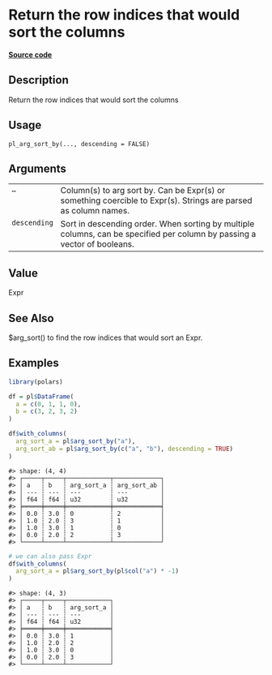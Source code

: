 

# Return the row indices that would sort the columns

[**Source code**](https://github.com/pola-rs/r-polars/tree/main/R/functions__lazy.R#L1262)

## Description

Return the row indices that would sort the columns

## Usage

<pre><code class='language-R'>pl_arg_sort_by(..., descending = FALSE)
</code></pre>

## Arguments

<table>
<tr>
<td style="white-space: nowrap; font-family: monospace; vertical-align: top">
<code id="pl_arg_sort_by_:_...">…</code>
</td>
<td>
Column(s) to arg sort by. Can be Expr(s) or something coercible to
Expr(s). Strings are parsed as column names.
</td>
</tr>
<tr>
<td style="white-space: nowrap; font-family: monospace; vertical-align: top">
<code id="pl_arg_sort_by_:_descending">descending</code>
</td>
<td>
Sort in descending order. When sorting by multiple columns, can be
specified per column by passing a vector of booleans.
</td>
</tr>
</table>

## Value

Expr

## See Also

$arg_sort() to find the row indices that would sort an Expr.

## Examples

``` r
library(polars)

df = pl$DataFrame(
  a = c(0, 1, 1, 0),
  b = c(3, 2, 3, 2)
)

df$with_columns(
  arg_sort_a = pl$arg_sort_by("a"),
  arg_sort_ab = pl$arg_sort_by(c("a", "b"), descending = TRUE)
)
```

    #> shape: (4, 4)
    #> ┌─────┬─────┬────────────┬─────────────┐
    #> │ a   ┆ b   ┆ arg_sort_a ┆ arg_sort_ab │
    #> │ --- ┆ --- ┆ ---        ┆ ---         │
    #> │ f64 ┆ f64 ┆ u32        ┆ u32         │
    #> ╞═════╪═════╪════════════╪═════════════╡
    #> │ 0.0 ┆ 3.0 ┆ 0          ┆ 2           │
    #> │ 1.0 ┆ 2.0 ┆ 3          ┆ 1           │
    #> │ 1.0 ┆ 3.0 ┆ 1          ┆ 0           │
    #> │ 0.0 ┆ 2.0 ┆ 2          ┆ 3           │
    #> └─────┴─────┴────────────┴─────────────┘

``` r
# we can also pass Expr
df$with_columns(
  arg_sort_a = pl$arg_sort_by(pl$col("a") * -1)
)
```

    #> shape: (4, 3)
    #> ┌─────┬─────┬────────────┐
    #> │ a   ┆ b   ┆ arg_sort_a │
    #> │ --- ┆ --- ┆ ---        │
    #> │ f64 ┆ f64 ┆ u32        │
    #> ╞═════╪═════╪════════════╡
    #> │ 0.0 ┆ 3.0 ┆ 1          │
    #> │ 1.0 ┆ 2.0 ┆ 2          │
    #> │ 1.0 ┆ 3.0 ┆ 0          │
    #> │ 0.0 ┆ 2.0 ┆ 3          │
    #> └─────┴─────┴────────────┘
